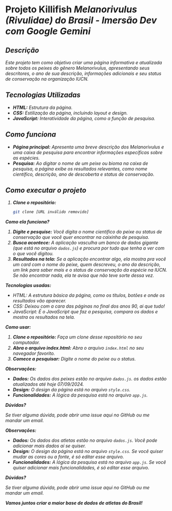 # Projeto Killifish <i>Melanorivulus<i> (Rivulidae) do Brasil - Imersão Dev com Google Gemini

## Descrição
Este projeto tem como objetivo criar uma página informativa e atualizada sobre todos os peixes do gênero <i>Melanorivulus<i>, apresentando seus descritores, o ano de sua descrição, informações adicionais e seu status de conservação na organização IUCN.

## Tecnologias Utilizadas
* **HTML:** Estrutura da página.
* **CSS:** Estilização da página, incluindo layout e design.
* **JavaScript:** Interatividade da página, como a função de pesquisa.

## Como funciona
* **Página principal:** Apresenta uma breve descrição dos Melanorivulus e uma caixa de pesquisa para encontrar informações específicas sobre as espécies.
* **Pesquisa:** Ao digitar o nome de um peixe ou bioma na caixa de pesquisa, a página exibe os resultados relevantes, como nome científico, descrição, ano de descoberta e status de conservação.

## Como executar o projeto
1. **Clone o repositório:**
   ```bash
   git clone [URL inválido removido]


**Como ela funciona?**

1. **Digite e pesquise:** Você digita o nome científico do peixe ou status de conservação que você quer encontrar na caixinha de pesquisa.
2. **Busca acontece:** A aplicação vasculha um banco de dados gigante (que está no arquivo `dados.js`) e procura por tudo que tenha a ver com o que você digitou.
3. **Resultados na tela:** Se a aplicação encontrar algo, ela mostra pra você um card com o nome do peixe, quem descreveu, o ano da descrição, um link para saber mais e o status de conservação da espécie na IUCN. Se não encontrar nada, ela te avisa que não teve sorte dessa vez.

**Tecnologias usadas:**

* HTML: A estrutura básica da página, como os títulos, botões e onde os resultados vão aparecer.
* CSS: Deixou com a cara das páginas no final dos anos 90, ai que tudo!
* JavaScript: É o JavaScript que faz a pesquisa, compara os dados e mostra os resultados na tela.

**Como usar:**

1. **Clone o repositório:** Faça um clone desse repositório no seu computador.
2. **Abra o arquivo index.html:** Abra o arquivo `index.html` no seu navegador favorito.
3. **Comece a pesquisar:** Digite o nome do peixe ou o status.



**Observações:**

* **Dados:** Os dados dos peixes estão no arquivo `dados.js`. os dados estão atualizados até hoje 07/09/2024. 
* **Design:** O design da página está no arquivo `style.css`. 
* **Funcionalidades:** A lógica da pesquisa está no arquivo `app.js`. 

**Dúvidas?**

Se tiver alguma dúvida, pode abrir uma issue aqui no GitHub ou me mandar um email.



**Observações:**

* **Dados:** Os dados dos atletas estão no arquivo `dados.js`. Você pode adicionar mais dados aí se quiser.
* **Design:** O design da página está no arquivo `style.css`. Se você quiser mudar as cores ou a fonte, é só editar esse arquivo.
* **Funcionalidades:** A lógica da pesquisa está no arquivo `app.js`. Se você quiser adicionar mais funcionalidades, é só editar esse arquivo.

**Dúvidas?**

Se tiver alguma dúvida, pode abrir uma issue aqui no GitHub ou me mandar um email.

**Vamos juntos criar a maior base de dados de atletas do Brasil!**
